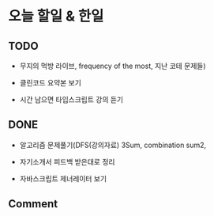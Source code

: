 # 오늘 할일 & 한일

## TODO

- 무지의 먹방 라이브, frequency of the most, 지난 코테 문제들)

- 클린코드 요약본 보기

- 시간 남으면 타입스크립트 강의 듣기

## DONE

- 알고리즘 문제풀기(DFS(강의자료) 3Sum, combination sum2,

- 자기소개서 피드백 받은대로 정리

- 자바스크립트 제너레이터 보기

## Comment
